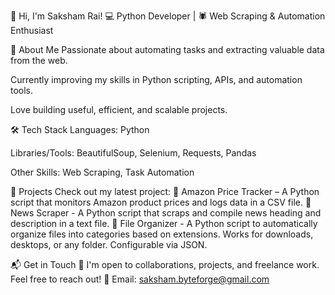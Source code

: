 👋 Hi, I'm Saksham Rai!
💻 Python Developer | 🕷 Web Scraping & Automation Enthusiast

🚀 About Me
Passionate about automating tasks and extracting valuable data from the web.

Currently improving my skills in Python scripting, APIs, and automation tools.

Love building useful, efficient, and scalable projects.

🛠 Tech Stack
Languages: Python

Libraries/Tools: BeautifulSoup, Selenium, Requests, Pandas

Other Skills: Web Scraping, Task Automation

🔧 Projects
Check out my latest project:
📌 Amazon Price Tracker – A Python script that monitors Amazon product prices and logs data in a CSV file.
📌 News Scraper - A Python script that scraps and compile news heading and description in a text file.
📌 File Organizer -  A Python script to automatically organize files into categories based on extensions. Works for downloads, desktops, or any folder. Configurable via JSON.

📬 Get in Touch
💬 I'm open to collaborations, projects, and freelance work. Feel free to reach out!
📧 Email: saksham.byteforge@gmail.com
